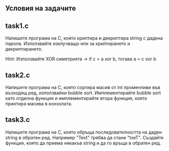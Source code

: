 
## Условия на задачите

## task1.c 

Напишете програма на C, която криптира и декриптира string с дадена парола. Използвайте изклучващо или за криптирането и декриптирането.

Hint: Използвайте XOR симетрията -> if c = a xor b, тогава a = c xor b

## task2.c 

Напишете програма на C, която сортира масив от int променливи във възходящ ред, използвайки bubble sort. Имплементирайте bubble sort като отделна функция
и имплементирайте втора функция, която принтира масива в конзолата.

## task3.c

Напишете програма на C, която обръща последователността на даден string в обратен ред. Например "Text" трябва да стане "txeT". Създайте функция, която да приема
някакъв string и да го връща в обратен ред.
